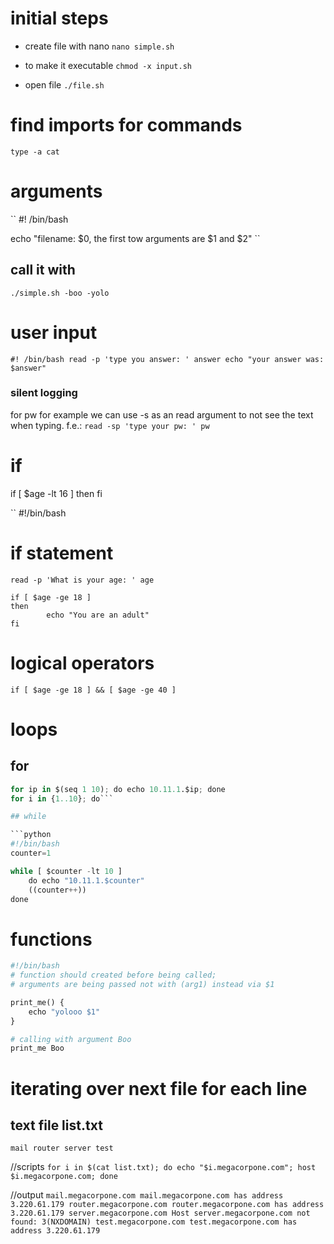 # initial steps

* create file with nano `nano simple.sh`

* to make it executable `chmod -x input.sh`

* open file `./file.sh`

# find imports for commands
`type -a cat`

# arguments

``
#! /bin/bash

echo "filename: $0, the first tow arguments are $1 and $2"
``
## call it with 
`./simple.sh -boo -yolo`

# user input
``
#! /bin/bash
read -p 'type you answer: ' answer
echo "your answer was: $answer"
``
### silent logging
for pw for example we can use -s as an read argument to not see the text when typing. f.e.: 
`read -sp 'type your pw: ' pw`

# if
if [ $age -lt 16 ]
then
fi

``
#!/bin/bash
# if statement

```
read -p 'What is your age: ' age

if [ $age -ge 18 ]
then
        echo "You are an adult"
fi
```

# logical operators
`if [ $age -ge 18 ] && [ $age -ge 40 ]`

# loops

## for
```python 
for ip in $(seq 1 10); do echo 10.11.1.$ip; done
for i in {1..10}; do```

## while

```python
#!/bin/bash
counter=1

while [ $counter -lt 10 ]
    do echo "10.11.1.$counter"
    ((counter++))
done
```

# functions
```python
#!/bin/bash
# function should created before being called;
# arguments are being passed not with (arg1) instead via $1

print_me() {
    echo "yolooo $1"
}

# calling with argument Boo 
print_me Boo
```

# iterating over next file for each line
## text file list.txt
``
mail
router
server
test
``

//scripts
`for i in $(cat list.txt); do echo "$i.megacorpone.com"; host $i.megacorpone.com; done`

//output
``
mail.megacorpone.com
mail.megacorpone.com has address 3.220.61.179
router.megacorpone.com
router.megacorpone.com has address 3.220.61.179
server.megacorpone.com
Host server.megacorpone.com not found: 3(NXDOMAIN)
test.megacorpone.com
test.megacorpone.com has address 3.220.61.179
``

